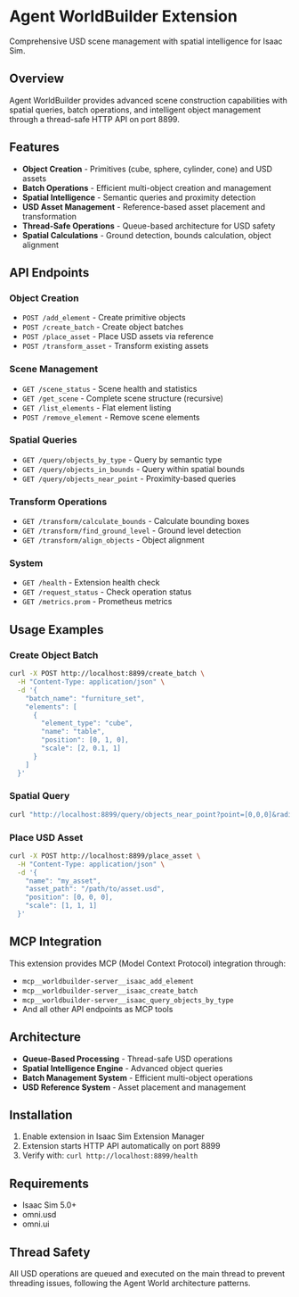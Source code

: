 # Agent WorldBuilder Extension

Comprehensive USD scene management with spatial intelligence for Isaac Sim.

## Overview

Agent WorldBuilder provides advanced scene construction capabilities with spatial queries, batch operations, and intelligent object management through a thread-safe HTTP API on port 8899.

## Features

- **Object Creation** - Primitives (cube, sphere, cylinder, cone) and USD assets
- **Batch Operations** - Efficient multi-object creation and management
- **Spatial Intelligence** - Semantic queries and proximity detection
- **USD Asset Management** - Reference-based asset placement and transformation
- **Thread-Safe Operations** - Queue-based architecture for USD safety
- **Spatial Calculations** - Ground detection, bounds calculation, object alignment

## API Endpoints

### Object Creation
- `POST /add_element` - Create primitive objects
- `POST /create_batch` - Create object batches
- `POST /place_asset` - Place USD assets via reference
- `POST /transform_asset` - Transform existing assets

### Scene Management
- `GET /scene_status` - Scene health and statistics
- `GET /get_scene` - Complete scene structure (recursive)
- `GET /list_elements` - Flat element listing
- `POST /remove_element` - Remove scene elements

### Spatial Queries
- `GET /query/objects_by_type` - Query by semantic type
- `GET /query/objects_in_bounds` - Query within spatial bounds
- `GET /query/objects_near_point` - Proximity-based queries

### Transform Operations
- `GET /transform/calculate_bounds` - Calculate bounding boxes
- `GET /transform/find_ground_level` - Ground level detection
- `GET /transform/align_objects` - Object alignment

### System
- `GET /health` - Extension health check
- `GET /request_status` - Check operation status
- `GET /metrics.prom` - Prometheus metrics

## Usage Examples

### Create Object Batch
```bash
curl -X POST http://localhost:8899/create_batch \
  -H "Content-Type: application/json" \
  -d '{
    "batch_name": "furniture_set",
    "elements": [
      {
        "element_type": "cube",
        "name": "table",
        "position": [0, 1, 0],
        "scale": [2, 0.1, 1]
      }
    ]
  }'
```

### Spatial Query
```bash
curl "http://localhost:8899/query/objects_near_point?point=[0,0,0]&radius=5.0"
```

### Place USD Asset
```bash
curl -X POST http://localhost:8899/place_asset \
  -H "Content-Type: application/json" \
  -d '{
    "name": "my_asset",
    "asset_path": "/path/to/asset.usd",
    "position": [0, 0, 0],
    "scale": [1, 1, 1]
  }'
```

## MCP Integration

This extension provides MCP (Model Context Protocol) integration through:
- `mcp__worldbuilder-server__isaac_add_element`
- `mcp__worldbuilder-server__isaac_create_batch`
- `mcp__worldbuilder-server__isaac_query_objects_by_type`
- And all other API endpoints as MCP tools

## Architecture

- **Queue-Based Processing** - Thread-safe USD operations
- **Spatial Intelligence Engine** - Advanced object queries
- **Batch Management System** - Efficient multi-object operations
- **USD Reference System** - Asset placement and management

## Installation

1. Enable extension in Isaac Sim Extension Manager
2. Extension starts HTTP API automatically on port 8899
3. Verify with: `curl http://localhost:8899/health`

## Requirements

- Isaac Sim 5.0+
- omni.usd
- omni.ui

## Thread Safety

All USD operations are queued and executed on the main thread to prevent threading issues, following the Agent World architecture patterns.